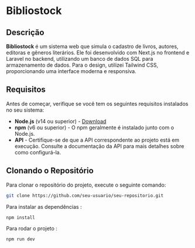 # Bibliostock

## Descrição

**Bibliostock** é um sistema web que simula o cadastro de livros, autores, editoras e gêneros literários. Ele foi desenvolvido com Next.js no frontend e Laravel no backend, utilizando um banco de dados SQL para armazenamento de dados. Para o design, utilizei Tailwind CSS, proporcionando uma interface moderna e responsiva.
## Requisitos

Antes de começar, verifique se você tem os seguintes requisitos instalados no seu sistema:

- **Node.js** (v14 ou superior) - [Download](https://nodejs.org/)
- **npm** (v6 ou superior) - O npm geralmente é instalado junto com o Node.js.
- **API** - Certifique-se de que a API correspondente ao projeto está em execução. Consulte a documentação da API para mais detalhes sobre como configurá-la.

## Clonando o Repositório

Para clonar o repositório do projeto, execute o seguinte comando:

```bash
git clone https://github.com/seu-usuario/seu-repositorio.git
```

Para instalar as dependências :
```bash
npm install
```

Para rodar o projeto :
```bash
npm run dev
```
